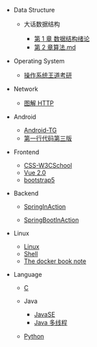 [comment]: <> (- Computer Organization)

- Data Structure

  - 大话数据结构

    - [第 1 章 数据结构绪论](CSBasic/数据结构/大话数据结构/第1章数据结构绪论.md)
    - [第 2 章算法.md](CSBasic/数据结构/大话数据结构/第2章算法.md)

- Operating System

  - [操作系统王道考研](CSBasic/操作系统/操作系统王道考研.md)

- Network

  - [图解 HTTP ](CSBasic/计算机网络/图解HTTP.md)

[comment]: <> (- Math)

[comment]: <> (- English)

- Android

  - [Android-TG](Android/Android-tg.md)
  - [第一行代码第三版](Android/第一行代码第三版笔记.md)

- Frontend

  - [CSS-W3CSchool](frontend/CSS-W3CSchool.md)
  - [Vue 2.0](frontend/Vue2.0.md)
  - [bootstrap5](frontend/bootstrap5.md)

- Backend

  - [SpringInAction](backend/SpringInAction/SpringInAction.md)

  - [SpringBootInAction](backend/SpringBootInAction/SpringBootInAction.md)

- Linux

  - [Linux](Linux/linux.md)
  - [Shell](Linux/shell.md)
  - [The docker book note](Linux/The-docker-book-note.md)

- Language

  - [C](language/C/C.md)

  - Java
    - [JavaSE](language/Java/JavaSE.md)
    - [Java 多线程](language/Java/Java多线程.md)
  - [Python](language/Python/Python.md)
